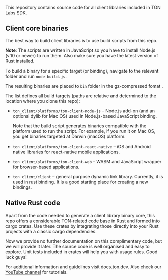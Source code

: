This repository contains source code for all client libraries included in TON Labs SDK.

## Client core binaries

The best way to build client libraries is to use build scripts from this repo. 

**Note**: The scripts are written in JavaScript so you have to install Node.js (v.10 or newer) to run them. Also make sure you have the latest version of Rust installed.

To build a binary for a specific target (or binding), navigate to the relevant folder and run `node build.js`.

The resulting binaries are placed to `bin` folder in the gz-compressed fomat .

The list defines all build targets (paths are relative and determined to the location where you clone this repo):

- `ton_client/platforms/ton-client-node-js` – Node.js add-on (and an optional dylib for Mac OS)  used in Node.js-based JavaScript binding.

    Note that the build script generates binaries compatible with the platform used to run the script. For example, if you run it on Mac OS, you get binaries targeted at Darwin (macOS) platform.

- `ton_client/platforms/ton-client-react-native` –  iOS and Android native libraries for react-native mobile applications.
- `ton_client/platforms/ton-client-web` – WASM and JavaScript wrapper for browser-based applications.
- `ton_client/client` – general purpose dynamic link library. Currently, it is used in rust binding. It is a good starting place for creating a new bindings.

## Native Rust code

Apart from the code needed to generate a client library binary core, this repo offers a considerable TON-related code base in Rust and formed into cargo crates. Use these crates by integrating those directly into your Rust projects with a classic cargo dependencies.

Now we provide no further documentation on this complimentary code, but we will provide it later. The source code is well organised and easy to explore. Unit tests included in crates will help you with usage rules. Good luck guys!

For additional information and guidelines visit docs.ton.dev. Also check our [YouTube channel](https://www.youtube.com/channel/UC9kJ6DKaxSxk6T3lEGdq-Gg) for tutorials.
